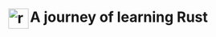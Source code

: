 
<h1><img src="https://github.com/SjxSubham/Rust/assets/142329838/c276b246-c373-42d2-95b0-05abee48b33b" align= "left" alt="rust" width="40" height="40" href=""/> A journey of learning Rust </h1>
